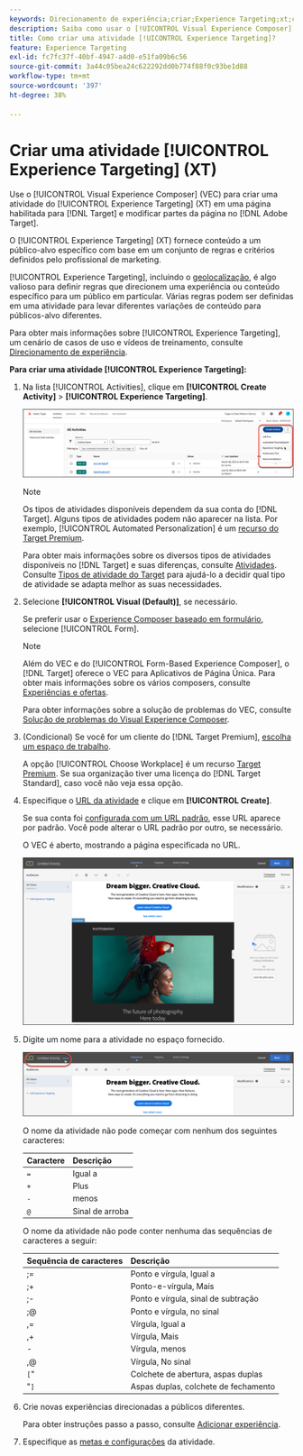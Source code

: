 ```yaml
---
keywords: Direcionamento de experiência;criar;Experience Targeting;xt;create
description: Saiba como usar o [!UICONTROL Visual Experience Composer] (VEC) no  [!DNL Adobe Target] para criar uma atividade do [!UICONTROL Experience Targeting] (XT).
title: Como criar uma atividade [!UICONTROL Experience Targeting]?
feature: Experience Targeting
exl-id: fc7fc37f-40bf-4947-a4d0-e51fa09b6c56
source-git-commit: 3a44c05bea24c622292dd0b774f88f0c93be1d88
workflow-type: tm+mt
source-wordcount: '397'
ht-degree: 38%

---
```


# Criar uma atividade [!UICONTROL Experience Targeting] (XT)

Use o [!UICONTROL Visual Experience Composer] (VEC) para criar uma atividade do [!UICONTROL Experience Targeting] (XT) em uma página habilitada para [!DNL Target] e modificar partes da página no [!DNL Adobe Target].

O [!UICONTROL Experience Targeting] (XT) fornece conteúdo a um público-alvo específico com base em um conjunto de regras e critérios definidos pelo profissional de marketing.

[!UICONTROL Experience Targeting], incluindo o [geolocalização](/help/main/c-target/c-audiences/c-target-rules/geo.md), é algo valioso para definir regras que direcionem uma experiência ou conteúdo específico para um público em particular. Várias regras podem ser definidas em uma atividade para levar diferentes variações de conteúdo para públicos-alvo diferentes.

Para obter mais informações sobre [!UICONTROL Experience Targeting], um cenário de casos de uso e vídeos de treinamento, consulte [Direcionamento de experiência](/help/main/c-activities/t-experience-target/experience-target.md).

**Para criar uma atividade [!UICONTROL Experience Targeting]:**

1. Na lista [!UICONTROL Activities], clique em **[!UICONTROL Create Activity]** > **[!UICONTROL Experience Targeting]**.

   ![Criar atividade > Direcionamento de experiência](/help/main/c-activities/t-experience-target/t-xt-create/assets/xt_select-1.png)

   >[!NOTE]
   >
   >Os tipos de atividades disponíveis dependem da sua conta do [!DNL Target]. Alguns tipos de atividades podem não aparecer na lista. Por exemplo, [!UICONTROL Automated Personalization] é um [recurso do Target Premium](/help/main/c-intro/intro.md#premium).
   >
   >Para obter mais informações sobre os diversos tipos de atividades disponíveis no [!DNL Target] e suas diferenças, consulte [Atividades](/help/main/c-activities/activities.md#concept_D317A95A1AB54674BA7AB65C7985BA03). Consulte [Tipos de atividade do Target](/help/main/c-activities/target-activities-guide.md) para ajudá-lo a decidir qual tipo de atividade se adapta melhor as suas necessidades.

1. Selecione **[!UICONTROL Visual (Default)]**, se necessário.

   Se preferir usar o [Experience Composer baseado em formulário](/help/main/c-experiences/form-experience-composer.md), selecione [!UICONTROL Form].

   >[!NOTE]
   >
   >Além do VEC e do [!UICONTROL Form-Based Experience Composer], o [!DNL Target] oferece o VEC para Aplicativos de Página Única. Para obter mais informações sobre os vários composers, consulte [Experiências e ofertas](/help/main/c-experiences/experiences.md).
   >
   >Para obter informações sobre a solução de problemas do VEC, consulte [Solução de problemas do Visual Experience Composer](/help/main/c-experiences/c-visual-experience-composer/r-troubleshoot-composer/troubleshoot-composer.md).

1. (Condicional) Se você for um cliente do [!DNL Target Premium], [escolha um espaço de trabalho](/help/main/administrating-target/c-user-management/property-channel/property-channel.md).

   A opção [!UICONTROL Choose Workplace] é um recurso [Target Premium](/help/main/c-intro/intro.md). Se sua organização tiver uma licença do [!DNL Target Standard], caso você não veja essa opção.

1. Especifique o [URL da atividade](/help/main/c-activities/t-experience-target/t-xt-create/xt-activity-url.md#concept_D28549AAA0A14E3BB5F05F32BE8ABC90) e clique em **[!UICONTROL Create]**.

   Se sua conta foi [configurada com um URL padrão](/help/main/administrating-target/visual-experience-composer-set-up.md), esse URL aparece por padrão. Você pode alterar o URL padrão por outro, se necessário.

   O VEC é aberto, mostrando a página especificada no URL.

   ![Atividade de Direcionamento de experiência no VEC](/help/main/c-activities/t-experience-target/t-xt-create/assets/xt-in-vec.png)

1. Digite um nome para a atividade no espaço fornecido.

   ![Campo nome](/help/main/c-activities/t-experience-target/t-xt-create/assets/xt_name-new.png)

   O nome da atividade não pode começar com nenhum dos seguintes caracteres:

   | Caractere | Descrição |
   |--- |--- |
   | `=` | Igual a |
   | `+` | Plus |
   | `-` | menos |
   | `@` | Sinal de arroba |

   O nome da atividade não pode conter nenhuma das sequências de caracteres a seguir:

   | Sequência de caracteres | Descrição |
   |--- |--- |
   | ;= | Ponto e vírgula, Igual a |
   | ;+ | Ponto-e-vírgula, Mais |
   | ;- | Ponto e vírgula, sinal de subtração |
   | ;@ | Ponto e vírgula, no sinal |
   | ,= | Vírgula, Igual a |
   | ,+ | Vírgula, Mais |
   | - | Vírgula, menos |
   | ,@ | Vírgula, No sinal |
   | `[`&quot; | Colchete de abertura, aspas duplas |
   | &quot;`]` | Aspas duplas, colchete de fechamento |

1. Crie novas experiências direcionadas a públicos diferentes.

   Para obter instruções passo a passo, consulte [Adicionar experiência](/help/main/c-activities/t-experience-target/t-xt-create/xt-add-experience.md).

1. Especifique as [metas e configurações](/help/main/c-activities/t-experience-target/t-xt-create/xt-goals-and-settings.md#reference_B25389FD6F3A4989801E740364B089CC) da atividade.

